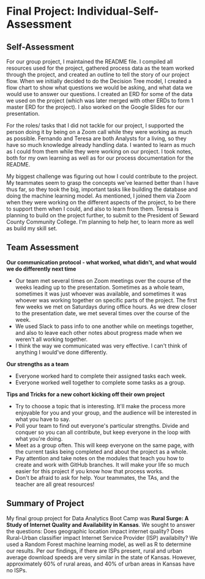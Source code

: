 # Final Project: Individual-Self-Assessment

## Self-Assessment

For our group project, I maintained the README file. I compiled all resources used for the project, gathered process data as the team worked through the project, and  created an outline to tell the story of our project flow. When we initially decided to do the Decision Tree model, I created a flow chart to show what questions we would be asking, and what data we would use to answer our questions. I created an ERD for some of the data we used on the project (which was later merged with other ERDs to form 1 master ERD for the project). I also worked on the Google Slides for our presentation.

For the roles/ tasks that I did not tackle for our project, I supported the person doing it by being on a Zoom call while they were working as much as possible. Fernando and Teresa are both Analysts for a living, so they have so much knowledge already handling data. I wanted to learn as much as I could from them while they were working on our project. I took notes, both for my own learning as well as for our process documentation for the README.

My biggest challenge was figuring out how I could contribute to the project. My teammates seem to grasp the concepts we've learned better than I have thus far, so they
took the big, important tasks like building the database and doing the machine learning model. As mentioned, I joined them via Zoom when they were working on the
different aspects of the project, to be there to support them when I could, and also to learn from them. Teresa is planning to build on the project further, to submit
to the President of Seward County Community College. I'm planning to help her, to learn more as well as build my skill set.


## Team Assessment

**Our communication protocol - what worked, what didn't, and what would we do differently next time**
- Our team met several times on Zoom meetings over the course of the weeks leading up to the presentation. Sometimes as a whole team, sometimes it was just whoever was available, and sometimes it was whoever was working together on specific parts of the project. The first few weeks we met on Saturdays during office hours. As we drew closer to the presentation date, we met several times over the course of the week.
- We used Slack to pass info to one another while on meetings together, and also to leave each other notes about progress made when we weren't all working together.
- I think the way we communicated was very effective. I can't think of anything I would've done differently.

**Our strengths as a team**
- Everyone worked hard to complete their assigned tasks each week.
- Everyone worked well together to complete some tasks as a group.

**Tips and Tricks for a new cohort kicking off their own project**
- Try to choose a topic that is interesting. It'll make the process more enjoyable for you and your group, and the audience will be interested in what you have to say.
- Poll your team to find out everyone's particular strengths. Divide and conquer so you can all contribute, but keep everyone in the loop with what you're doing.
- Meet as a group often. This will keep everyone on the same page, with the current tasks being completed and about the project as a whole.
- Pay attention and take notes on the modules that teach you how to create and work with GitHub branches. It will make your life so much easier for this project if you know how that process works.
- Don't be afraid to ask for help. Your teammates, the TAs, and the teacher are all great resources!



## Summary of Project 

My final group project for Data Analytics Boot Camp was **Rural Surge: A Study of Internet Quality and Availability in Kansas**.
We sought to answer the questions: Does geographic location impact internet quality? Does Rural-Urban classifier impact Internet Service Provider (ISP) availabilty?
We used a Random Forest machine learning model, as well as R to determine our results.
Per our findings, if there are ISPs present, rural and urban average download speeds are very similar in the state of Kansas. 
However, approximately 60% of rural areas, and 40% of urban areas in Kansas have no ISPs.
